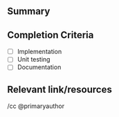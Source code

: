 ## Summary

<!-- Summarize the desired feature/behavior concisely -->

## Completion Criteria

<!-- In this section, list the criteria for the task to be considered complete - i.e. This task can be considered complete when tool-x can perform action a, b, and c -->

- [ ] Implementation
- [ ] Unit testing
- [ ] Documentation

## Relevant link/resources

<!-- Paste any relevant logs - please use [code blocks](https://about.gitlab.com/handbook/markdown-guide/#fenced) to format console output, logs, and code. -->

<!-- If there are resources that you know of that would provide a good starting point for the person implementing this task, consider adding them here -->

/cc @primaryauthor
